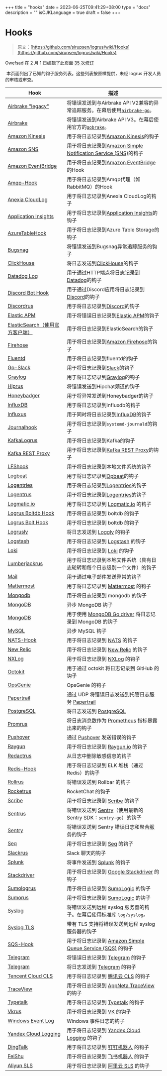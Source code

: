 +++
title = "hooks"
date = 2023-06-25T09:41:29+08:00
type = "docs"
description = ""
isCJKLanguage = true
draft = false
+++

# Hooks

> 原文：[https://github.com/sirupsen/logrus/wiki/Hooks](https://github.com/sirupsen/logrus/wiki/Hooks)

Owefsad 在 2 月 1 日编辑了此页面·[35 次修订](https://github.com/sirupsen/logrus/wiki/Hooks/_history)



​	本页面列出了已知的钩子服务列表。这些列表按原样提供，未经 logrus 开发人员的审核或审查。

| Hook                                                         | 描述                                                         |
| ------------------------------------------------------------ | ------------------------------------------------------------ |
| [Airbrake "legacy"](https://github.com/gemnasium/logrus-airbrake-legacy-hook) | 将错误发送到与Airbrake API V2兼容的异常追踪服务。在幕后使用[`airbrake-go`](https://github.com/tobi/airbrake-go)。 |
| [Airbrake](https://github.com/gemnasium/logrus-airbrake-hook) | 将错误发送到Airbrake API V3。在幕后使用官方的[`gobrake`](https://github.com/airbrake/gobrake)。 |
| [Amazon Kinesis](https://github.com/evalphobia/logrus_kinesis) | 用于将日志记录到[Amazon Kinesis](https://aws.amazon.com/kinesis/)的钩子 |
| [Amazon SNS](https://github.com/stvvan/logrus-sns)           | 用于将日志记录到[Amazon Simple Notification Service (SNS)](https://aws.amazon.com/sns/)的钩子 |
| [Amazon EventBridge](https://github.com/teddy-schmitz/eventbridge_logrus) | 用于将日志记录到[Amazon EventBridge](https://aws.amazon.com/eventbridge/)的Hook |
| [Amqp-Hook](https://github.com/vladoatanasov/logrus_amqp)    | 用于将日志记录到Amqp代理（如RabbitMQ）的Hook                 |
| [Anexia CloudLog](https://github.com/anexia-it/go-logrus-cloudlog) | 用于将日志记录到Anexia CloudLog的钩子                        |
| [Application Insights](https://github.com/jjcollinge/logrus-appinsights) | 用于将日志记录到[Application Insights](https://azure.microsoft.com/en-us/services/application-insights/)的钩子 |
| [AzureTableHook](https://github.com/kpfaulkner/azuretablehook/) | 用于将日志记录到Azure Table Storage的钩子                    |
| [Bugsnag](https://github.com/Shopify/logrus-bugsnag/blob/master/bugsnag.go) | 将错误发送到Bugsnag异常追踪服务的钩子                        |
| [ClickHouse](https://github.com/oxgrouby/logrus-clickhouse-hook) | 将日志发送到[ClickHouse](https://clickhouse.yandex/)的钩子   |
| [Datadog Log](https://github.com/bin3377/logrus-datadog-hook) | 用于通过HTTP端点将日志记录到[Datadog](https://www.datadoghq.com/)的钩子 |
| [Discord Bot Hook](https://github.com/outdead/discordbotrus) | 用于通过Discord应用将日志记录到[Discord](https://discordapp.com/)的钩子 |
| [Discordrus](https://github.com/kz/discordrus)               | 用于将日志记录到[Discord](https://discordapp.com/)的钩子     |
| [Elastic APM](https://godoc.org/go.elastic.co/apm/module/apmlogrus#Hook) | 用于将错误日志记录到[Elastic APM](https://www.elastic.co/solutions/apm)的钩子 |
| [ElasticSearch（使用官方客户端）](https://github.com/go-extras/elogrus) | 用于将日志记录到ElasticSearch的钩子                          |
| [Firehose](https://github.com/beaubrewer/logrus_firehose)    | 用于将日志记录到[Amazon Firehose](https://aws.amazon.com/kinesis/firehose/)的钩子 |
| [Fluentd](https://github.com/evalphobia/logrus_fluent)       | 用于将日志记录到fluentd的钩子                                |
| [Go-Slack](https://github.com/multiplay/go-slack)            | 用于将日志记录到[Slack](https://slack.com/)的钩子            |
| [Graylog](https://github.com/gemnasium/logrus-graylog-hook)  | 用于将日志记录到[Graylog](http://graylog2.org/)的钩子        |
| [Hiprus](https://github.com/nubo/hiprus)                     | 将错误发送到Hipchat频道的钩子                                |
| [Honeybadger](https://github.com/agonzalezro/logrus_honeybadger) | 用于将异常发送到Honeybadger的钩子                            |
| [InfluxDB](https://github.com/Abramovic/logrus_influxdb)     | 用于将日志记录到influxdb的钩子                               |
| [Influxus](http://github.com/vlad-doru/influxus)             | 用于同时将日志记录到[InfluxDB](http://influxdata.com/)的钩子 |
| [Journalhook](https://github.com/wercker/journalhook)        | 用于将日志记录到`systemd-journald`的钩子                     |
| [KafkaLogrus](https://github.com/tracer0tong/kafkalogrus)    | 用于将日志记录到Kafka的钩子                                  |
| [Kafka REST Proxy](https://github.com/Nordstrom/logrus-kafka-rest-proxy) | 用于将日志记录到[Kafka REST Proxy](https://docs.confluent.io/current/kafka-rest/docs)的钩子 |
| [LFShook](https://github.com/rifflock/lfshook)               | 用于将日志记录到本地文件系统的钩子                           |
| [Logbeat](https://github.com/macandmia/logbeat)              | 用于将日志记录到[Opbeat](https://opbeat.com/)的钩子          |
| [Logentries](https://github.com/jcftang/logentriesrus)       | 用于将日志记录到[Logentries](https://logentries.com/)的钩子  |
| [Logentrus](https://github.com/puddingfactory/logentrus)     | 用于将日志记录到[Logentries](https://logentries.com/)的钩子  |
| [Logmatic.io](https://github.com/logmatic/logmatic-go)       | 用于将日志记录到 [Logmatic.io](http://logmatic.io/) 的钩子   |
| [Logrus Boltdb Hook](https://github.com/trK54Ylmz/logrus-boltdb-hook) | 用于将日志记录到 boltdb 的钩子                               |
| [Logrus Bolt Hook](https://github.com/kennykarnama/logrus-bolt-hook) | 用于将日志记录到 boltdb 的钩子                               |
| [Logrusly](https://github.com/sebest/logrusly)               | 将日志发送到 [Loggly](https://www.loggly.com/) 的钩子        |
| [Logstash](https://github.com/bshuster-repo/logrus-logstash-hook) | 用于将日志记录到 [Logstash](https://www.elastic.co/products/logstash) 的钩子 |
| [Loki](https://github.com/YuKitsune/lokirus)                 | 用于将日志记录到 [Loki](https://grafana.com/oss/loki/) 的钩子 |
| [Lumberjackrus](https://github.com/orandin/lumberjackrus)    | 用于将日志记录到本地文件系统（具有日志轮转和每个日志级别一个文件）的钩子 |
| [Mail](https://github.com/zbindenren/logrus_mail)            | 用于通过电子邮件发送异常的钩子                               |
| [Mattermost](https://github.com/shuLhan/mattermost-integration/tree/master/hooks/logrus) | 用于将日志记录到 [Mattermost](https://mattermost.com/) 的钩子 |
| [Mongodb](https://github.com/weekface/mgorus)                | 用于将日志记录到 mongodb 的钩子                              |
| [MongoDB](https://github.com/LyricTian/logrus-mongo-hook)    | 异步 MongoDB 钩子                                            |
| [MongoDB](https://github.com/geronimo794/go-mongolog)        | 用于使用 [MongoDB Go driver](https://www.mongodb.com/docs/drivers/go/current/) 将日志记录到 MongoDB 的钩子 |
| [MySQL](https://github.com/LyricTian/logrus-mysql-hook)      | 异步 MySQL 钩子                                              |
| [NATS-Hook](https://github.com/rybit/nats_logrus_hook)       | 用于将日志记录到 [NATS](https://nats.io/) 的钩子             |
| [New Relic](https://github.com/abrunner94/rusrelic)          | 用于将日志记录到 [New Relic](https://newrelic.com/) 的钩子   |
| [NXLog](https://github.com/hybridtheory/logrus-nxlog-hook)   | 用于将日志记录到 [NXLog](https://nxlog.co/) 的钩子           |
| [Octokit](https://github.com/dorajistyle/logrus-octokit-hook) | 用于通过 octokit 将日志记录到 GitHub 的钩子                  |
| [OpsGenie](https://github.com/JackFazackerley/logrus-opsgenie-hook) | OpsGenie 的钩子                                              |
| [Papertrail](https://github.com/polds/logrus-papertrail-hook) | 通过 UDP 将错误日志发送到托管日志服务 [Papertrail](https://papertrailapp.com/) |
| [PostgreSQL](https://github.com/gemnasium/logrus-postgresql-hook) | 将日志发送到 [PostgreSQL](http://postgresql.org/)            |
| [Promrus](https://github.com/weaveworks/promrus)             | 将日志消息数作为 [Prometheus](https://prometheus.io/) 指标暴露出来的钩子 |
| [Pushover](https://github.com/toorop/logrus_pushover)        | 通过 [Pushover](https://pushover.net/) 发送错误的钩子        |
| [Raygun](https://github.com/squirkle/logrus-raygun-hook)     | 用于将日志记录到 [Raygun.io](http://raygun.io/) 的钩子       |
| [Redactrus](https://github.com/whuang8/redactrus)            | 从日志中删除敏感信息的钩子                                   |
| [Redis-Hook](https://github.com/rogierlommers/logrus-redis-hook) | 用于将日志记录到 ELK 堆栈（通过 Redis）的钩子                |
| [Rollrus](https://github.com/heroku/rollrus)                 | 将错误发送到 Rollbar 的钩子                                  |
| [Rocketrus](https://github.com/miraclesu/rocketrus)          | RocketChat 的钩子                                            |
| [Scribe](https://github.com/sagar8192/logrus-scribe-hook)    | 用于将日志记录到 [Scribe](https://github.com/facebookarchive/scribe) 的钩子 |
| [Sentrus](https://github.com/orandin/sentrus)                | 将错误发送到 [Sentry](https://sentry.io/)（使用最新的 Sentry SDK：`sentry-go`）的钩子 |
| [Sentry](https://github.com/evalphobia/logrus_sentry)        | 将错误发送到 Sentry 错误日志和聚合服务的钩子                 |
| [Seq](https://github.com/nullseed/logruseq)                  | 用于将日志记录到 [Seq](https://getseq.net/) 的钩子           |
| [Slackrus](https://github.com/johntdyer/slackrus)            | Slack 聊天的钩子                                             |
| [Splunk](https://github.com/Franco-Poveda/logrus-splunk-hook) | 将事件发送到 [Splunk](https://www.splunk.com/) 的钩子        |
| [Stackdriver](https://github.com/knq/sdhook)                 | 用于将日志记录到 [Google Stackdriver](https://cloud.google.com/logging/) 的钩子 |
| [Sumologrus](https://github.com/mmarinm/sumologrus)          | 用于将日志记录到 [SumoLogic](https://www.sumologic.com/) 的钩子 |
| [Sumorus](https://github.com/doublefree/sumorus)             | 用于将日志记录到 [SumoLogic](https://www.sumologic.com/) 的钩子 |
| [Syslog](https://github.com/sirupsen/logrus/blob/master/hooks/syslog/syslog.go) | 将错误发送到远程 syslog 服务器的钩子。在幕后使用标准库 `log/syslog`。 |
| [Syslog TLS](https://github.com/shinji62/logrus-syslog-ng)   | 带有 TLS 支持将错误发送到远程 syslog 服务器的钩子            |
| [SQS-Hook](https://github.com/tsarpaul/logrus_sqs)           | 用于将日志记录到 [Amazon Simple Queue Service (SQS)](https://aws.amazon.com/sqs/) 的钩子 |
| [Telegram](https://github.com/rossmcdonald/telegram_hook)    | 将错误日志记录到 [Telegram](https://telegram.org/) 的钩子    |
| [Telegram](https://github.com/krasun/logrus2telegram)        | 将日志发送到 [Telegram](https://telegram.org/) 的钩子        |
| [Tencent Cloud CLS](https://github.com/chuangbo/logruscls)   | 用于将日志记录到 [腾讯云 CLS](https://intl.cloud.tencent.com/document/product/614) 的钩子 |
| [TraceView](https://github.com/evalphobia/logrus_appneta)    | 用于将日志记录到 [AppNeta TraceView](https://www.appneta.com/products/traceview/) 的钩子 |
| [Typetalk](https://github.com/dragon3/logrus-typetalk-hook)  | 用于将日志记录到 [Typetalk](https://www.typetalk.in/) 的钩子 |
| [Vkrus](https://github.com/SevereCloud/vkrus)                | 用于将日志记录到 [VK](https://vk.com/) 的钩子                |
| [Windows Event Log](https://github.com/freman/eventloghook)  | Windows 事件日志的钩子                                       |
| [Yandex Cloud Logging](https://github.com/DavyJohnes/logrus-yc-hoook) | 用于将日志记录到 [Yandex Cloud Logging](https://cloud.yandex.ru/docs/logging/) 的钩子 |
| [DingTalk](https://github.com/exexute/logrus-webhook#send-log-to-dingtalk-robot) | 用于将日志记录到 [钉钉机器人](https://open.dingtalk.com/document/group/call-robot-api-operations) 的钩子 |
| [FeiShu](https://github.com/exexute/logrus-webhook#send-log-to-feishu-webhook) | 用于将日志记录到 [飞书机器人](https://open.feishu.cn/document/uAjLw4CM/ukTMukTMukTM/bot-v3/bot-overview) 的钩子 |
| [Aliyun SLS](https://github.com/exexute/logrus-webhook#send-log-to-aliyun-sls) | 用于将日志记录到 [阿里云 SLS](https://help.aliyun.com/document_detail/48869.html) 的钩子 |


